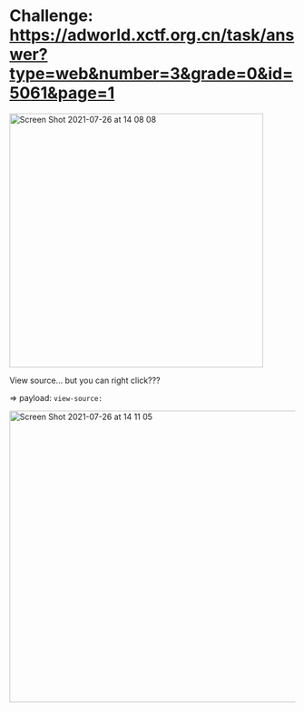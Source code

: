 # Challenge: https://adworld.xctf.org.cn/task/answer?type=web&number=3&grade=0&id=5061&page=1

<img width="447" alt="Screen Shot 2021-07-26 at 14 08 08" src="https://user-images.githubusercontent.com/48151790/126947231-84081e1a-282e-4deb-b66a-4408d0f3341e.png">

View source...  but you can right click???

=> payload: `view-source:`

<img width="513" alt="Screen Shot 2021-07-26 at 14 11 05" src="https://user-images.githubusercontent.com/48151790/126947567-a80b442b-53a0-4c8f-82f6-613982088a4c.png">
